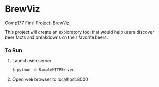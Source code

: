# BrewViz
Comp177 Final Project: BrewViz

This project will create an exploratory tool that would help users discover beer facts and breakdowns on their favorite beers.

### To Run
1. Launch web server

    ```sh
    $ python -m SimpleHTTPServer
    ```

2. Open web browser to localhost:8000